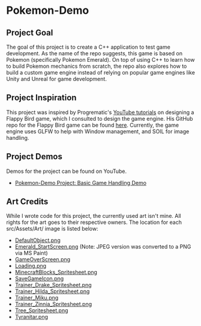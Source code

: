 # Pokemon-Demo
## Project Goal
The goal of this project is to create a C++ application to test game development. As the name of the repo suggests, this game is based on Pokemon (specifically Pokemon Emerald). On top of using C++ to learn how to build Pokemon mechanics from scratch, the repo also explores how to build a custom game engine instead of relying on popular game engines like Unity and Unreal for game development.

## Project Inspiration
This project was inspired by Progrematic's [YouTube tutorials](https://www.youtube.com/watch?v=4R5vSIZxr0M) on designing a Flappy Bird game, which I consulted to design the game engine. His GitHub repo for the Flappy Bird game can be found [here](https://github.com/progrematic/LetsMakeAGame). Currently, the game engine uses GLFW to help with Window management, and SOIL for image handling.

## Project Demos
Demos for the project can be found on YouTube.

* [Pokemon-Demo Project: Basic Game Handling Demo](https://youtu.be/BHsuPTwoN3Q)

## Art Credits
While I wrote code for this project, the currently used art isn't mine. All rights for the art goes to their respective owners. The location for each src/Assets/Art/ image is listed below:
  
* [DefaultObject.png](https://vignette.wikia.nocookie.net/pokemon-glitch/images/8/8e/Spr_3r_000.png/revision/latest/top-crop/width/220/height/220?cb=20130324000249)
* [Emerald_StartScreen.png](https://i.ytimg.com/vi/WAU_Rba3r4E/maxresdefault.jpg) (Note: JPEG version was converted to a PNG via MS Paint)
* [GameOverScreen.png](http://blog.controllerjunkies.com/video-games-thou-art-a-harsh-mistress/)
* [Loading.png](https://icon-library.com/images/loading-icon-png/loading-icon-png-5.jpg)
* [MinecraftBlocks_Spritesheet.png](https://opengameart.org/content/2d-minecraft-sprite-pack)
* [SaveGameIcon.png](https://steamuserimages-a.akamaihd.net/ugc/3299197804221605366/D76AA8C2EC762FD04D6DDA9B8D36BD37EF025B18/)
* [Trainer_Drake_Spritesheet.png](https://www.deviantart.com/aveontrainer/art/Drake-816762692)
* [Trainer_Hilda_Spritesheet.png](https://www.deviantart.com/aveontrainer/art/Hilda-789833009)
* [Trainer_Miku.png](https://www.deviantart.com/stellathealchemist/art/Miku-Hatsune-Pokemon-Trainer-204692919)
* [Trainer_Zinnia_Spritesheet.png](https://www.deviantart.com/aveontrainer/art/Zinnia-784264190)
* [Tree_Spritesheet.png](https://www.pinterest.nz/pin/531565562244107617/)
* [Tyranitar.png](http://pixelartmaker.com/art/9eaff80edc13ff1)
